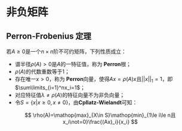 # 非负矩阵

## Perron-Frobenius 定理

若$A\ge 0$是一个$n\times n$阶不可约矩阵，下列性质成立：

* 谱半径$\rho(A)\gt 0$是$A$的一特征值，称为 **Perron**根；
* $\rho(A)$的代数重数等于1；
* 存在唯一$x\gt 0$，称为 **Perron**向量，使得$Ax=\rho(A)x$且$||x||_1=1$，即$\sum\limits_{i=1}^nx_i=1$；
* 对应特征值$\lambda \not=\rho(A)$的特征向量不为非负向量；
* 令$S=\{x|x\ge0,x\not=0\}$，由**Cpllatz-Wielandt**可知：

$$
\rho(A)=\mathop{max}_{X\in S}\mathop{min}_{1\le i\le n且x_i\not=0}\frac{(Ax)_i}{x_i}
$$



